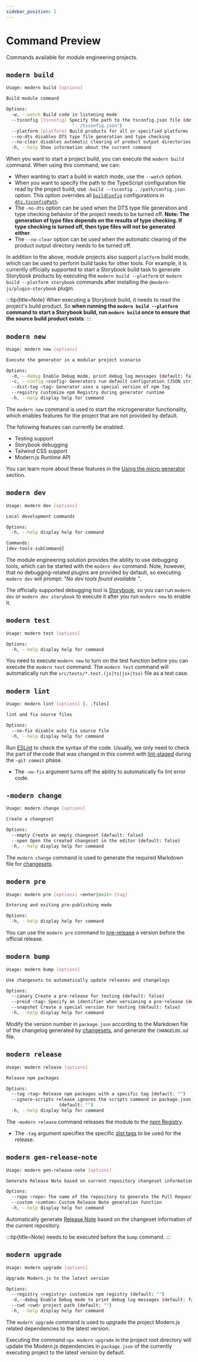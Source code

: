 ```yaml
---
sidebar_position: 2
---
```


# Command Preview

Commands available for module engineering projects.

## `modern build`

```bash
Usage: modern build [options]

Build module command

Options:
  -w, --watch Build code in listening mode
  --tsconfig [tsconfig] Specify the path to the tsconfig.json file (default:
                         ". /tsconfig.json")
  --platform [platform] Build products for all or specified platforms
  --no-dts disables DTS type file generation and type checking
  --no-clear disables automatic clearing of product output directories
  -h, --help Show information about the current command
```

When you want to start a project build, you can execute the `modern build` command. When using this command, we can:

- When wanting to start a build in watch mode, use the `--watch` option.
- When you want to specify the path to the TypeScript configuration file read by the project build, use `-build --tsconfig . /path/config.json` option. This option overrides all [`buildConfig`](/api/config/build-config) configurations in [`dts.tsconfigPath`](/api/config/build-config).
- The `-no-dts` option can be used when the DTS type file generation and type checking behavior of the project needs to be turned off. **Note: The generation of type files depends on the results of type checking. If type checking is turned off, then type files will not be generated either**.
- The `--no-clear` option can be used when the automatic clearing of the product output directory needs to be turned off.

In addition to the above, module projects also support `platform` build mode, which can be used to perform build tasks for other tools. For example, it is currently officially supported to start a Storybook build task to generate Storybook products by executing the `modern build --platform` or `modern build --platform storybook` commands after installing the `@modern-js/plugin-storybook` plugin.

:::tip{title=Note}
When executing a Storybook build, it needs to read the project's build product. So **when running the `modern build --platform` command to start a Storybook build, run `modern build` once to ensure that the source build product exists**.
:::

## `modern new`

```bash
Usage: modern new [options]

Execute the generator in a modular project scenario

Options:
  -d, --debug Enable Debug mode, print debug log messages (default: false)
  -c, --config <config> Generators run default configuration (JSON string)
  --dist-tag <tag> Generator uses a special version of npm Tag
  --registry customize npm Registry during generator runtime
  -h, --help display help for command
```

The `modern new` command is used to start the microgenerator functionality, which enables features for the project that are not provided by default.

The following features can currently be enabled.

- Testing support
- Storybook debugging
- Tailwind CSS support
- Modern.js Runtime API

You can learn more about these features in the [Using the micro generator](/guide/basic/use-micro-generator) section.

## `modern dev`

```bash
Usage: modern dev [options]

Local development commands

Options:
  -h, --help display help for command

Commands:
[dev-tools-subCommand]
```

The module engineering solution provides the ability to use debugging tools, which can be started with the `modern dev` command. Note, however, that no debugging-related plugins are provided by default, so executing `modern dev` will prompt: _"No dev tools found available "_.

The officially supported debugging tool is [Storybook](https://storybook.js.org/), so you can run `modern dev` or `modern dev storybook` to execute it after you run `modern new` to enable it.

## `modern test`

```bash
Usage: modern test [options]

Options:
  -h, --help display help for command
```

You need to execute `modern new` to turn on the test function before you can execute the `modern test` command.
The `modern test` command will automatically run the `src/tests/*.test.(js|ts|jsx|tsx)` file as a test case.

## `modern lint`

```bash
Usage: modern lint [options] [. .files]

lint and fix source files

Options:
  --no-fix disable auto fix source file
  -h, --help display help for command
```

Run [ESLint](https://eslint.org/) to check the syntax of the code. Usually, we only need to check the part of the code that was changed in this commit with [lint-staged](https://github.com/okonet/lint-staged) during the `-git commit` phase.

- The `-no-fix` argument turns off the ability to automatically fix lint error code.

## `-modern change`

```bash
Usage: modern change [options]

Create a changeset

Options:
  --empty Create an empty changeset (default: false)
  --open Open the created changeset in the editor (default: false)
  -h, --help display help for command
```

The `modern change` command is used to generate the required Markdown file for [changesets](https://github.com/changesets/changesets).

## `modern pre`

```bash
Usage: modern pre [options] <enter|exit> [tag]

Entering and exiting pre-publishing mode

Options:
  -h, --help display help for command
```

You can use the `modern pre` command to [pre-release](https://github.com/atlassian/changesets/blob/main/docs/prereleases.md) a version before the official release.

## `modern bump`

```bash
Usage: modern bump [options]

Use changesets to automatically update releases and changelogs

Options:
  --canary Create a pre-release for testing (default: false)
  --preid <tag> Specify an identifier when versioning a pre-release (default: "next")
  --snapshot Create a special version for testing (default: false)
  -h, --help display help for command
```

Modify the version number in `package.json` according to the Markdown file of the changelog generated by [changesets](https://github.com/changesets/changesets), and generate the `CHANGELOG.md` file.

## `modern release`

```bash
Usage: modern release [options]

Release npm packages

Options:
  --tag <tag> Release npm packages with a specific tag (default: "")
  --ignore-scripts release ignores the scripts command in package.json, only supported in pnpm monorepo
                    (default: "")
  -h, --help display help for command
```

The `-modern release` command releases the module to the [npm Registry](https://www.npmjs.com/).

- The `-tag` argument specifies the specific [dist tags](https://docs.npmjs.com/adding-dist-tags-to-packages) to be used for the release.

## `modern gen-release-note`

```bash
Usage: modern gen-release-note [options]

Generate Release Note based on current repository changeset information

Options:
  --repo <repo> The name of the repository to generate the Pull Request link, e.g.: modern-js-dev/modern.js
  --custom <cumtom> Custom Release Note generation function
  -h, --help display help for command
```

Automatically generate [Release Note](https://en.wikipedia.org/wiki/Release_notes) based on the changeset information of the current repository.

:::tip{title=Note}
needs to be executed before the `bump` command.
:::

## `modern upgrade`

```bash
Usage: modern upgrade [options]

Upgrade Modern.js to the latest version

Options:
  --registry <registry> customize npm registry (default: "")
  -d,--debug Enable Debug mode to print debug log messages (default: false)
  --cwd <cwd> project path (default: "")
  -h, --help display help for command
```

The `modern upgrade` command is used to upgrade the project Modern.js related dependencies to the latest version.

Executing the command `npx modern upgrade` in the project root directory will update the Modern.js dependencies in `package.json` of the currently executing project to the latest version by default.
